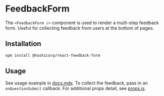 # FeedbackForm

The `<FeedbackForm />` component is used to render a multi-step feedback form. Useful for collecting feedback from users at the bottom of pages.

## Installation

```sh
npm install @hashicorp/react-feedback-form
```

## Usage

See usage example in [docs.mdx](docs.mdx). To collect the feedback, pass in an `onQuestionSubmit` callback. For additional props detail, see [props.js](props.js).
